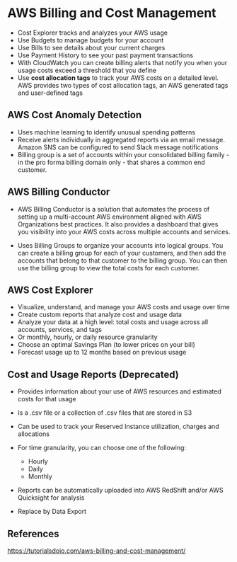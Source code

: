 # AWS Billing and Cost Management


- Cost Explorer tracks and analyzes your AWS usage
- Use Budgets to manage budgets for your account
- Use Bills to see details about your current charges
- Use Payment History to see your past payment transactions
- With CloudWatch you can create billing alerts that notify you when your usage costs exceed a threshold that you define
- Use **cost allocation tags** to track your AWS costs on a detailed level.  AWS provides two types of cost allocation tags, an AWS generated tags and user-defined tags


## AWS Cost Anomaly Detection

- Uses machine learning to identify unusual spending patterns
- Receive alerts individually in aggregated reports via an email message.  Amazon SNS can be configured to send Slack message notifications
- Billing group is a set of accounts within your consolidated billing family - in the pro forma billing domain only - that shares a common end customer.

## AWS Billing Conductor

- AWS Billing Conductor is a solution that automates the process of setting up a multi-account AWS environment aligned with AWS Organizations best practices.  It also provides a dashboard that gives you visibility into your AWS costs across multiple accounts and services.

- Uses Billing Groups to organize your accounts into logical groups.  You can create a billing group for each of your customers, and then add the accounts that belong to that customer to the billing group.  You can then use the billing group to view the total costs for each customer.


## AWS Cost Explorer

- Visualize, understand, and manage your AWS costs and usage over time
- Create custom reports that analyze cost and usage data
- Analyze your data at a high level: total costs and usage across all accounts, services, and tags
- Or monthly, hourly, or daily resource granularity
- Choose an optimal Savings Plan (to lower prices on your bill)
- Forecast usage up to 12 months based on previous usage


## Cost and Usage Reports (Deprecated)



- Provides information about your use of AWS resources and estimated costs for that usage
- Is a .csv file or a collection of .csv files that are stored in S3
- Can be used to track your Reserved Instance utilization, charges and allocations
- For time granularity, you can choose one of the following:
    - Hourly
    - Daily
    - Monthly
- Reports can be automatically uploaded into AWS RedShift and/or AWS Quicksight for analysis

- Replace by Data Export


## References
https://tutorialsdojo.com/aws-billing-and-cost-management/